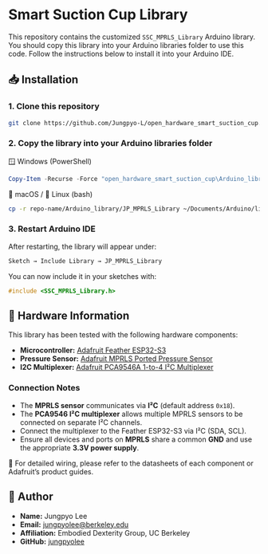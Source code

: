 # Smart Suction Cup Library

This repository contains the customized `SSC_MPRLS_Library` Arduino library. You should copy this library into your Arduino libraries folder to use this code.
Follow the instructions below to install it into your Arduino IDE.

## 📥 Installation

### 1. Clone this repository

```bash
git clone https://github.com/Jungpyo-L/open_hardware_smart_suction_cup.git
```

### 2. Copy the library into your Arduino libraries folder

🪟 Windows (PowerShell)
```powershell
Copy-Item -Recurse -Force "open_hardware_smart_suction_cup\Arduino_library\SSC_MPRLS_Library" "$env:USERPROFILE\Documents\Arduino\libraries\SSC_MPRLS_Library"
```

🍎 macOS / 🐧 Linux (bash)
```bash
cp -r repo-name/Arduino_library/JP_MPRLS_Library ~/Documents/Arduino/libraries/JP_MPRLS_Library
```

### 3. Restart Arduino IDE
After restarting, the library will appear under:
```bash
Sketch → Include Library → JP_MPRLS_Library
```

You can now include it in your sketches with:
```cpp
#include <SSC_MPRLS_Library.h>
```


## 🔧 Hardware Information

This library has been tested with the following hardware components:

- **Microcontroller:** [Adafruit Feather ESP32-S3](https://www.adafruit.com/product/5323)  
- **Pressure Sensor:** [Adafruit MPRLS Ported Pressure Sensor](https://www.adafruit.com/product/3965)  
- **I2C Multiplexer:** [Adafruit PCA9546A 1-to-4 I²C Multiplexer](https://www.adafruit.com/product/5664)  

### Connection Notes

- The **MPRLS sensor** communicates via **I²C** (default address `0x18`).
- The **PCA9546 I²C multiplexer** allows multiple MPRLS sensors to be connected on separate I²C channels.  
- Connect the multiplexer to the Feather ESP32-S3 via I²C (SDA, SCL).  
- Ensure all devices and ports on **MPRLS** share a common **GND** and use the appropriate **3.3V power supply**.  

📌 For detailed wiring, please refer to the datasheets of each component or Adafruit’s product guides.

## 👤 Author

- **Name:** Jungpyo Lee  
- **Email:** jungpyolee@berkeley.edu  
- **Affiliation:** Embodied Dexterity Group, UC Berkeley  
- **GitHub:** [jungpyolee](https://github.com/Jungpyo-L)  
